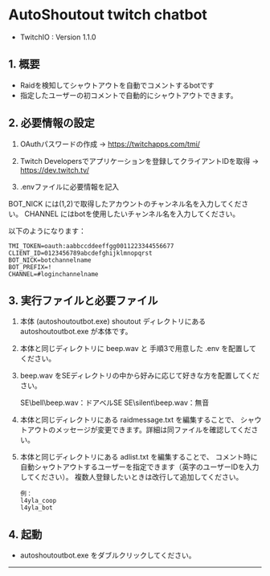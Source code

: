 
# AutoShoutout twitch chatbot

* TwitchIO   : Version 1.1.0

## 1. 概要

* Raidを検知してシャウトアウトを自動でコメントするbotです
* 指定したユーザーの初コメントで自動的にシャウトアウトできます。


## 2. 必要情報の設定

1. OAuthパスワードの作成
   → https://twitchapps.com/tmi/

2. Twitch Developersでアプリケーションを登録してクライアントIDを取得
   → https://dev.twitch.tv/

3. .envファイルに必要情報を記入

BOT_NICK には(1,2)で取得したアカウントのチャンネル名を入力してください。
CHANNEL にはbotを使用したいチャンネル名を入力してください。

以下のようになります：

```
TMI_TOKEN=oauth:aabbccddeeffgg0011223344556677
CLIENT_ID=0123456789abcdefghijklmnopqrst
BOT_NICK=botchannelname
BOT_PREFIX=!
CHANNEL=#loginchannelname
```



## 3. 実行ファイルと必要ファイル

1. 本体 (autoshoutoutbot.exe)
   shoutout ディレクトリにある autoshoutoutbot.exe が本体です。
   
2. 本体と同じディレクトリに beep.wav と 手順3で用意した .env を配置してください。

3. beep.wav をSEディレクトリの中から好みに応じて好きな方を配置してください。

   SE\bell\beep.wav：ドアベルSE
   SE\silent\beep.wav：無音

4. 本体と同じディレクトリにある raidmessage.txt を編集することで、
   シャウトアウトのメッセージが変更できます。詳細は同ファイルを確認してください。

5. 本体と同じディレクトリにある adlist.txt を編集することで、
   コメント時に自動シャウトアウトするユーザーを指定できます（英字のユーザーIDを入力してください）。
   複数人登録したいときは改行して追加してください。
   ```
   例：
   l4yla_coop
   l4yla_bot
   ```


## 4. 起動

* autoshoutoutbot.exe をダブルクリックしてください。


---

